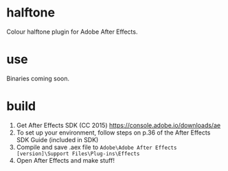 # halftone

Colour halftone plugin for Adobe After Effects.

# use

Binaries coming soon.

# build

1. Get After Effects SDK (CC 2015) https://console.adobe.io/downloads/ae
2. To set up your environment, follow steps on p.36 of the After Effects SDK Guide (included in SDK)
3. Compile and save .aex file to ```Adobe\Adobe After Effects [version]\Support Files\Plug-ins\Effects```
4. Open After Effects and make stuff!
